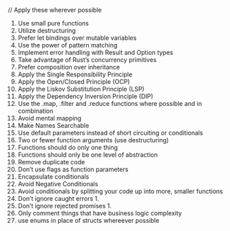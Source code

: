 // Apply these wherever possible
1. Use small pure functions 
2. Utilize destructuring 
3. Prefer let bindings over mutable variables
4. Use the power of pattern matching
5. Implement error handling with Result and Option types
6. Take advantage of Rust’s concurrency primitives
7. Prefer composition over inheritance 
8. Apply the Single Responsibility Principle 
9. Apply the Open/Closed Principle (OCP) 
10. Apply the Liskov Substitution Principle (LSP) 
11. Apply the Dependency Inversion Principle (DIP) 
12. Use the .map, .filter and .reduce functions where possible and in combination 
13. Avoid mental mapping 
14. Make Names Searchable 
15. Use default parameters instead of short circuiting or conditionals 
16. Two or fewer function arguments (use destructuring) 
17. Functions should do only one thing 
18. Functions should only be one level of abstraction 
19. Remove duplicate code 
20. Don’t use flags as function parameters 
21. Encapsulate conditionals 
22. Avoid Negative Conditionals 
23. Avoid conditionals by splitting your code up into more, smaller functions 
24. Don’t ignore caught errors 1.
25. Don’t ignore rejected promises 1.
26. Only comment things that have business logic complexity 
27. use enums in place of structs whereever possible

